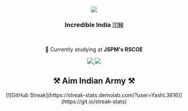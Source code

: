 

<h1 align="center">
    <img src="https://readme-typing-svg.herokuapp.com/?font=Righteous&size=35&center=true&vCenter=true&width=500&height=70&duration=4000&lines=Hi+There!+👋;+I'm+Yash!;" />
</h1>

<h3 align="center">Incredible India 🇮🇳</h3>

<br/>

<div align="center">
 
 🔭 Currently studying at **JSPM's RSCOE**
 

 </div>
 
<div align="center"> 
  <a href="mailto:yashlende93@gmail.com">
    <img src="https://img.shields.io/badge/Gmail-333333?style=for-the-badge&logo=gmail&logoColor=red" />
  </a>
  <a href="https://linkedin.com/in/pedro-sales-muniz" target="_blank">
    <img src="https://img.shields.io/badge/LinkedIn-0077B5?style=for-the-badge&logo=linkedin&logoColor=white" target="_blank" />
  </a>
<!--   <a href="https://salesp07.github.io" target="_blank">
     <img src="https://img.shields.io/badge/Portfolio-FF5722?style=for-the-badge&logo=todoist&logoColor=white" target="_blank" /> <!-- sqlite, safari, google-chrome are other good icon options -->
<!--   </a> --> 
</div>

<h2 align="center">⚒️ Aim Indian Army ⚒️</h2>

<div align="center">
    [![GitHub Streak](https://streak-stats.demolab.com/?user=YashL3616)](https://git.io/streak-stats)
</div>

